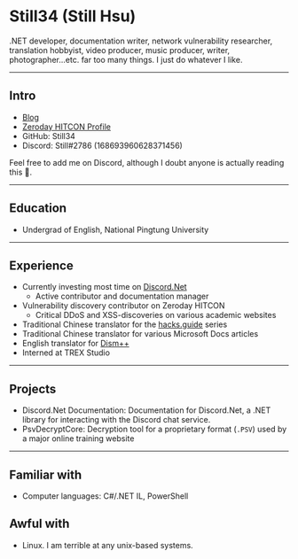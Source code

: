 # Still34 (Still Hsu)

.NET developer, documentation writer, network vulnerability researcher, translation hobbyist, video producer, music producer, writer, photographer...etc. far too many things. I just do whatever I like.

---

## Intro
* [Blog](https://blog.stillu.cc)
* [Zeroday HITCON Profile](https://zeroday.hitcon.org/user/stillazure)
* GitHub: Still34
* Discord: Still#2786 (168693960628371456)

Feel free to add me on Discord, although I doubt anyone is actually reading this 🤔.

---

## Education

* Undergrad of English, National Pingtung University

---

## Experience

* Currently investing most time on [Discord.Net](https://github.com/RogueException/Discord.Net)
    * Active contributor and documentation manager
* Vulnerability discovery contributor on Zeroday HITCON
    * Critical DDoS and XSS-discoveries on various academic websites
* Traditional Chinese translator for the [hacks.guide](https://hacks.guide) series
* Traditional Chinese translator for various Microsoft Docs articles
* English translator for [Dism++](https://github.com/Chuyu-Team/Dism-Multi-language)
* Interned at TREX Studio

---

## Projects

* Discord.Net Documentation: Documentation for Discord.Net, a .NET library for interacting with the Discord chat service.
* PsvDecryptCore: Decryption tool for a proprietary format (`.PSV`) used by a major online training website

---

## Familiar with

* Computer languages: C#/.NET IL, PowerShell

## Awful with

* Linux. I am terrible at any unix-based systems.